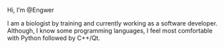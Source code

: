 Hi, I’m @Engwer

I am a biologist by training and currently working as a software developer. Although, I know some programming languages, I feel most comfortable with Python followed by C++/Qt.

